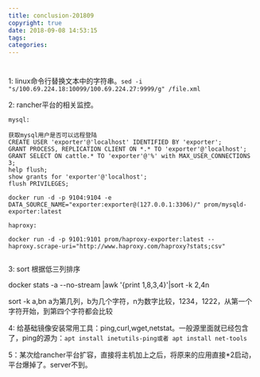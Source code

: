 ```yaml
---
title: conclusion-201809
copyright: true
date: 2018-09-08 14:53:15
tags:
categories:
---
```


#

1: linux命令行替换文本中的字符串。`sed -i "s/100.69.224.18:10099/100.69.224.27:9999/g" /file.xml`

2: rancher平台的相关监控。

```
mysql:

获取mysql用户是否可以远程登陆
CREATE USER 'exporter'@'localhost' IDENTIFIED BY 'exporter';
GRANT PROCESS, REPLICATION CLIENT ON *.* TO 'exporter'@'localhost';
GRANT SELECT ON cattle.* TO 'exporter'@'%' with MAX_USER_CONNECTIONS 3;
help flush;
show grants for 'exporter'@'localhost';
flush PRIVILEGES;

docker run -d -p 9104:9104 -e DATA_SOURCE_NAME="exporter:exporter@(127.0.0.1:3306)/" prom/mysqld-exporter:latest

haproxy:

docker run -d -p 9101:9101 prom/haproxy-exporter:latest --haproxy.scrape-uri="http://www.haproxy.com/haproxy?stats;csv"


```

3: sort 根据低三列排序

docker stats -a --no-stream |awk '{print $1,$8,$3,$4}'|sort -k 2,4n

sort -k a,bn
a为第几列，b为几个字符，n为数字比较，1234，1222，从第一个字符开始，到第四个字符都会比较

4: 给基础镜像安装常用工具：ping,curl,wget,netstat。一般源里面就已经包含了，ping的源为：`apt install inetutils-ping或者
apt install net-tools`

5：某次给rancher平台扩容，直接将主机加上之后，将原来的应用直接*2启动，平台爆掉了。server不到。

